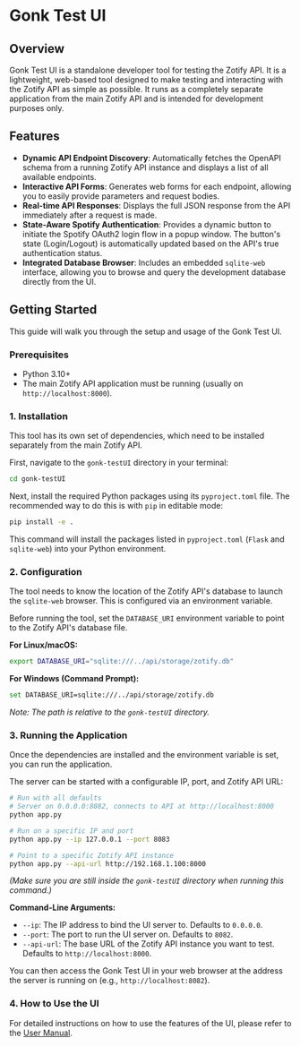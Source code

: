 # Gonk Test UI

## Overview

Gonk Test UI is a standalone developer tool for testing the Zotify API. It is a lightweight, web-based tool designed to make testing and interacting with the Zotify API as simple as possible. It runs as a completely separate application from the main Zotify API and is intended for development purposes only.

## Features

-   **Dynamic API Endpoint Discovery**: Automatically fetches the OpenAPI schema from a running Zotify API instance and displays a list of all available endpoints.
-   **Interactive API Forms**: Generates web forms for each endpoint, allowing you to easily provide parameters and request bodies.
-   **Real-time API Responses**: Displays the full JSON response from the API immediately after a request is made.
-   **State-Aware Spotify Authentication**: Provides a dynamic button to initiate the Spotify OAuth2 login flow in a popup window. The button's state (Login/Logout) is automatically updated based on the API's true authentication status.
-   **Integrated Database Browser**: Includes an embedded `sqlite-web` interface, allowing you to browse and query the development database directly from the UI.

## Getting Started

This guide will walk you through the setup and usage of the Gonk Test UI.

### Prerequisites

-   Python 3.10+
-   The main Zotify API application must be running (usually on `http://localhost:8000`).

### 1. Installation

This tool has its own set of dependencies, which need to be installed separately from the main Zotify API.

First, navigate to the `gonk-testUI` directory in your terminal:
```bash
cd gonk-testUI
```

Next, install the required Python packages using its `pyproject.toml` file. The recommended way to do this is with `pip` in editable mode:
```bash
pip install -e .
```
This command will install the packages listed in `pyproject.toml` (`Flask` and `sqlite-web`) into your Python environment.

### 2. Configuration

The tool needs to know the location of the Zotify API's database to launch the `sqlite-web` browser. This is configured via an environment variable.

Before running the tool, set the `DATABASE_URI` environment variable to point to the Zotify API's database file.

**For Linux/macOS:**
```bash
export DATABASE_URI="sqlite:///../api/storage/zotify.db"
```

**For Windows (Command Prompt):**
```bash
set DATABASE_URI=sqlite:///../api/storage/zotify.db
```
*Note: The path is relative to the `gonk-testUI` directory.*

### 3. Running the Application

Once the dependencies are installed and the environment variable is set, you can run the application.

The server can be started with a configurable IP, port, and Zotify API URL:
```bash
# Run with all defaults
# Server on 0.0.0.0:8082, connects to API at http://localhost:8000
python app.py

# Run on a specific IP and port
python app.py --ip 127.0.0.1 --port 8083

# Point to a specific Zotify API instance
python app.py --api-url http://192.168.1.100:8000
```
*(Make sure you are still inside the `gonk-testUI` directory when running this command.)*

**Command-Line Arguments:**
-   `--ip`: The IP address to bind the UI server to. Defaults to `0.0.0.0`.
-   `--port`: The port to run the UI server on. Defaults to `8082`.
-   `--api-url`: The base URL of the Zotify API instance you want to test. Defaults to `http://localhost:8000`.

You can then access the Gonk Test UI in your web browser at the address the server is running on (e.g., `http://localhost:8082`).

### 4. How to Use the UI

For detailed instructions on how to use the features of the UI, please refer to the [User Manual](./docs/USER_MANUAL.md).
